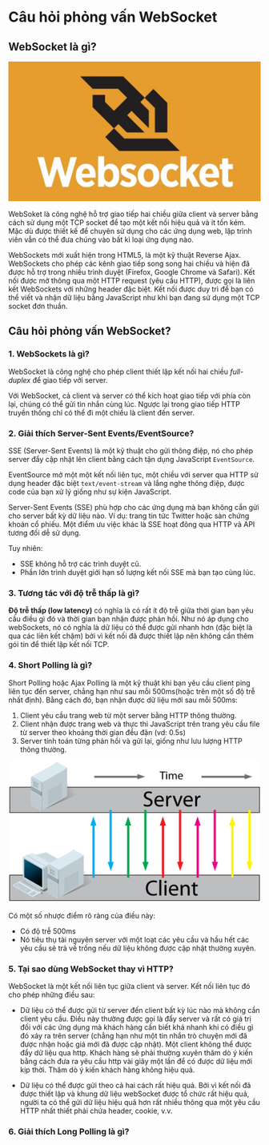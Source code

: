 # Câu hỏi phỏng vấn WebSocket

## WebSocket là gì?

![](./assets/websocket.jpeg)

WebSoket là công nghệ hỗ trợ giao tiếp hai chiều giữa client và server bằng cách sử dụng một TCP socket để tạo một kết nối hiệu quả và ít tốn kém. Mặc dù được thiết kế để chuyên sử dụng cho các ứng dụng web, lập trình viên vẫn có thể đưa chúng vào bất kì loại ứng dụng nào.

WebSockets mới xuất hiện trong HTML5, là một kỹ thuật Reverse Ajax. WebSockets cho phép các kênh giao tiếp song song hai chiều và hiện đã được hỗ trợ trong nhiều trình duyệt (Firefox, Google Chrome và Safari). Kết nối được mở thông qua một HTTP request (yêu cầu HTTP), được gọi là liên kết WebSockets với những header đặc biệt. Kết nối được duy trì để bạn có thể viết và nhận dữ liệu bằng JavaScript như khi bạn đang sử dụng một TCP socket đơn thuần.

## Câu hỏi phỏng vấn WebSocket?

### 1. WebSockets là gì?

WebSocket là công nghệ cho phép client thiết lập kết nối hai chiều *full-duplex* để giao tiếp với server.

Với WebSocket, cả client và server có thể kích hoạt giao tiếp với phía còn lại, chúng có thể gửi tin nhắn cùng lúc. Ngược lại trong giao tiếp HTTP truyền thống chỉ có thể đi một chiều là client đến server.

### 2. Giải thích Server-Sent Events/EventSource?

SSE (Server-Sent Events) là một kỹ thuật cho gửi thông điệp, nó cho phép server đẩy cập nhật lên client bằng cách tận dụng JavaScript `EventSource`.

EventSource mở một một kết nối liên tục, một chiều với server qua HTTP sử dụng header đặc biệt `text/event-stream` và lắng nghe thông điệp, được code của bạn xử lý giống như sự kiện JavaScript.

Server-Sent Events (SSE) phù hợp cho các ứng dụng mà bạn không cần gửi cho server bất kỳ dữ liệu nào. Ví dụ: trang tin tức Twitter hoặc sàn chứng khoán cổ phiếu. Một điểm ưu việc khác là SSE hoạt đông qua HTTP và API tương đối dễ sử dụng.

Tuy nhiên:
- SSE không hỗ trợ các trình duyệt cũ.
- Phần lớn trình duyệt giới hạn số lượng kết nối SSE mà bạn tạo cùng lúc.

### 3. Tương tác với độ trễ thấp là gì?

**Độ trễ thấp (low latency)** có nghĩa là có rất ít độ trễ giữa thời gian bạn yêu cầu điều gì đó và thời gian bạn nhận được phản hồi. Như nó áp dụng cho webSockets, nó có nghĩa là dữ liệu có thể được gửi nhanh hơn (đặc biệt là qua các liên kết chậm) bởi vì kết nối đã được thiết lập nên không cần thêm gói tin để thiết lập kết nối TCP. 

### 4. Short Polling là gì?

Short Polling hoặc Ajax Polling là một kỹ thuật khi bạn yêu cầu client ping liên tục đến server, chẳng hạn như sau mỗi 500ms(hoặc trên một số độ trễ nhất định). Bằng cách đó, bạn nhận được dữ liệu mới sau mỗi 500ms:
1. Client yêu cầu trang web từ một server bằng HTTP thông thường.
2. Client nhận được trang web và thực thi JavaScript trên trang yêu cầu file từ server theo khoảng thời gian đều đặn (vd: 0.5s)
3. Server tính toán từng phản hồi và gửi lại, giống như lưu lượng HTTP thông thường.

![](./assets/short-polling.png)

Có một số nhược điểm rõ ràng của điều này:
- Có độ trễ 500ms
- Nó tiêu thụ tài nguyên server với một loạt các yêu cầu và hầu hết các yêu cầu sẽ trả về trống nếu dữ liệu không được cập nhật thường xuyên.

### 5. Tại sao dùng WebSocket thay vì HTTP?

WebSocket là một kết nối liên tục giữa client và server. Kết nối liên tục đó cho phép những điều sau:

- Dữ liệu có thể được gửi từ server đến client bất kỳ lúc nào mà không cần client yêu cầu. Điều này thường được gọi là đẩy server và rất có giá trị đối với các ứng dụng mà khách hàng cần biết khá nhanh khi có điều gì đó xảy ra trên server (chẳng hạn như một tin nhắn trò chuyện mới đã được nhận hoặc giá mới đã được cập nhật). Một client không thể được đẩy dữ liệu qua http. Khách hàng sẽ phải thường xuyên thăm dò ý kiến bằng cách đưa ra yêu cầu http vài giây một lần để có được dữ liệu mới kịp thời. Thăm dò ý kiến khách hàng không hiệu quả.

- Dữ liệu có thể được gửi theo cả hai cách rất hiệu quả. Bởi vì kết nối đã được thiết lập và khung dữ liệu webSocket được tổ chức rất hiệu quả, người ta có thể gửi dữ liệu hiệu quả hơn rất nhiều thông qua một yêu cầu HTTP nhất thiết phải chứa header, cookie, v.v.

### 6. Giải thích Long Polling là gì?

